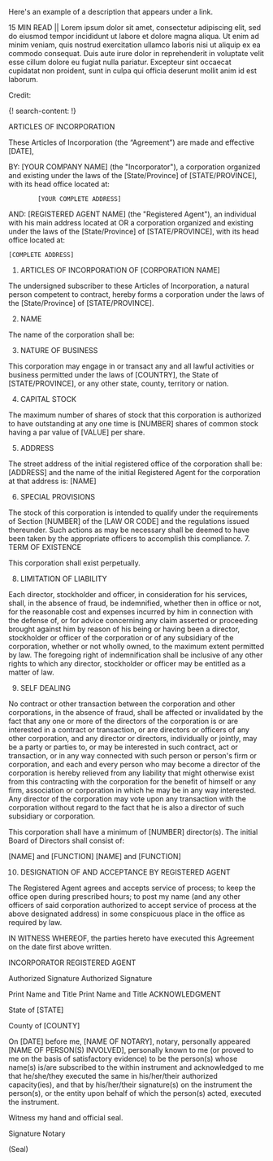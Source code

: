 Here's an example of a description that appears under a link.

15 MIN READ || Lorem ipsum dolor sit amet, consectetur adipiscing elit, sed do eiusmod tempor incididunt ut labore et dolore magna aliqua. Ut enim ad minim veniam, quis nostrud exercitation ullamco laboris nisi ut aliquip ex ea commodo consequat. Duis aute irure dolor in reprehenderit in voluptate velit esse cillum dolore eu fugiat nulla pariatur. Excepteur sint occaecat cupidatat non proident, sunt in culpa qui officia deserunt mollit anim id est laborum.

Credit: []()

  {! search-content: !}

ARTICLES OF INCORPORATION



These Articles of Incorporation (the “Agreement”) are made and effective [DATE],


BY:	[YOUR COMPANY NAME] (the "Incorporator"), a corporation organized and existing under the laws of the [State/Province] of [STATE/PROVINCE], with its head office located at:

			[YOUR COMPLETE ADDRESS]


AND:	[REGISTERED AGENT NAME] (the "Registered Agent"), an individual with his main address located at OR  a corporation organized and existing under the laws of the [State/Province] of [STATE/PROVINCE], with its head office located at:

	[COMPLETE ADDRESS]


1.	ARTICLES OF INCORPORATION OF [CORPORATION NAME] 
 
The undersigned subscriber to these Articles of Incorporation, a natural person competent to contract, hereby forms a corporation under the laws of the [State/Province] of [STATE/PROVINCE].


2.	NAME

The name of the corporation shall be: 


3.	NATURE OF BUSINESS 

This corporation may engage in or transact any and all lawful activities or business permitted under the laws of [COUNTRY], the State of [STATE/PROVINCE], or any other state, county, territory or nation.
 

4.	CAPITAL STOCK 

The maximum number of shares of stock that this corporation is authorized to have outstanding at any one time is [NUMBER] shares of common stock having a par value of [VALUE] per share.
 

5.	ADDRESS 

The street address of the initial registered office of the corporation shall be: [ADDRESS] and the name of the initial Registered Agent for the corporation at that address is: [NAME]


6.	SPECIAL PROVISIONS

The stock of this corporation is intended to qualify under the requirements of Section [NUMBER] of the [LAW OR CODE] and the regulations issued thereunder. Such actions as may be necessary shall be deemed to have been taken by the appropriate officers to accomplish this compliance. 
7.	TERM OF EXISTENCE 

This corporation shall exist perpetually. 


8.	LIMITATION OF LIABILITY 

Each director, stockholder and officer, in consideration for his services, shall, in the absence of fraud, be indemnified, whether then in office or not, for the reasonable cost and expenses incurred by him in connection with the defense of, or for advice concerning any claim asserted or proceeding brought 
against him by reason of his being or having been a director, stockholder or officer of the corporation or of any subsidiary of the corporation, whether or not wholly owned, to the maximum extent permitted by law. The foregoing right of indemnification shall be inclusive of any other rights to which any director, 
stockholder or officer may be entitled as a matter of law. 


9.	SELF DEALING

No contract or other transaction between the corporation and other corporations, in the absence of fraud, shall be affected or invalidated by the fact that any one or more of the directors of the corporation is or are interested in a contract or transaction, or are directors or officers of any other corporation, and any director or directors, individually or jointly, may be a party or parties to, or may be interested in
such contract, act or transaction, or in any way connected with such person or person's firm or corporation, and each and every person who may become a director of the corporation is hereby
relieved from any liability that might otherwise exist from this contracting with the corporation for the benefit of himself or any firm, association or corporation in which he may be in any way interested. Any director of the corporation may vote upon any transaction with the corporation without regard to the fact
that he is also a director of such subsidiary or corporation. 

This corporation shall have a minimum of [NUMBER] director(s). The initial Board of Directors shall consist of: 

[NAME] and [FUNCTION]
[NAME] and [FUNCTION]


10.	DESIGNATION OF AND ACCEPTANCE BY REGISTERED AGENT 

The Registered Agent agrees and accepts service of process; to keep the office open during prescribed hours; to post my name (and any other officers of said corporation authorized to accept service of process at the above designated address) in some conspicuous place in the office as required by law. 


IN WITNESS WHEREOF, the parties hereto have executed this Agreement on the date first above written. 


INCORPORATOR					REGISTERED AGENT



													
Authorized Signature	Authorized Signature

													
Print Name and Title	Print Name and Title
ACKNOWLEDGMENT
 

State of [STATE] 

County of [COUNTY] 

On [DATE] before me, [NAME OF NOTARY], notary, personally appeared [NAME OF PERSON(S) INVOLVED], personally known to me (or proved to me on the basis of satisfactory evidence) to be the person(s) whose name(s) is/are subscribed to the within instrument and acknowledged to me that he/she/they executed the same in his/her/their authorized capacity(ies), and that by his/her/their signature(s) on the instrument the person(s), or the entity upon behalf of which the person(s) acted, executed the instrument. 


Witness my hand and official seal. 

Signature														Notary 


(Seal)


